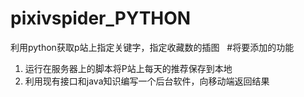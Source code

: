 # pixivspider_PYTHON
利用python获取p站上指定关键字，指定收藏数的插图
 
#将要添加的功能
<ol>
<li>运行在服务器上的脚本将P站上每天的推荐保存到本地</li>
<li>利用现有接口和java知识编写一个后台软件，向移动端返回结果</li>
</ol>
